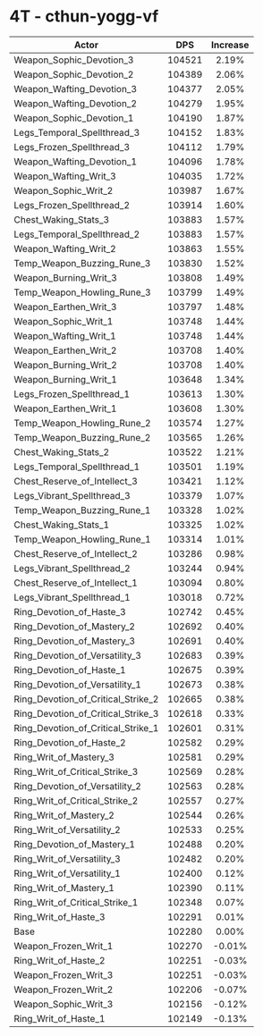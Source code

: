 # 4T - cthun-yogg-vf
| Actor | DPS | Increase |
|---|:---:|:---:|
|Weapon_Sophic_Devotion_3|104521|2.19%|
|Weapon_Sophic_Devotion_2|104389|2.06%|
|Weapon_Wafting_Devotion_3|104377|2.05%|
|Weapon_Wafting_Devotion_2|104279|1.95%|
|Weapon_Sophic_Devotion_1|104190|1.87%|
|Legs_Temporal_Spellthread_3|104152|1.83%|
|Legs_Frozen_Spellthread_3|104112|1.79%|
|Weapon_Wafting_Devotion_1|104096|1.78%|
|Weapon_Wafting_Writ_3|104035|1.72%|
|Weapon_Sophic_Writ_2|103987|1.67%|
|Legs_Frozen_Spellthread_2|103914|1.60%|
|Chest_Waking_Stats_3|103883|1.57%|
|Legs_Temporal_Spellthread_2|103883|1.57%|
|Weapon_Wafting_Writ_2|103863|1.55%|
|Temp_Weapon_Buzzing_Rune_3|103830|1.52%|
|Weapon_Burning_Writ_3|103808|1.49%|
|Temp_Weapon_Howling_Rune_3|103799|1.49%|
|Weapon_Earthen_Writ_3|103797|1.48%|
|Weapon_Sophic_Writ_1|103748|1.44%|
|Weapon_Wafting_Writ_1|103748|1.44%|
|Weapon_Earthen_Writ_2|103708|1.40%|
|Weapon_Burning_Writ_2|103708|1.40%|
|Weapon_Burning_Writ_1|103648|1.34%|
|Legs_Frozen_Spellthread_1|103613|1.30%|
|Weapon_Earthen_Writ_1|103608|1.30%|
|Temp_Weapon_Howling_Rune_2|103574|1.27%|
|Temp_Weapon_Buzzing_Rune_2|103565|1.26%|
|Chest_Waking_Stats_2|103522|1.21%|
|Legs_Temporal_Spellthread_1|103501|1.19%|
|Chest_Reserve_of_Intellect_3|103421|1.12%|
|Legs_Vibrant_Spellthread_3|103379|1.07%|
|Temp_Weapon_Buzzing_Rune_1|103328|1.02%|
|Chest_Waking_Stats_1|103325|1.02%|
|Temp_Weapon_Howling_Rune_1|103314|1.01%|
|Chest_Reserve_of_Intellect_2|103286|0.98%|
|Legs_Vibrant_Spellthread_2|103244|0.94%|
|Chest_Reserve_of_Intellect_1|103094|0.80%|
|Legs_Vibrant_Spellthread_1|103018|0.72%|
|Ring_Devotion_of_Haste_3|102742|0.45%|
|Ring_Devotion_of_Mastery_2|102692|0.40%|
|Ring_Devotion_of_Mastery_3|102691|0.40%|
|Ring_Devotion_of_Versatility_3|102683|0.39%|
|Ring_Devotion_of_Haste_1|102675|0.39%|
|Ring_Devotion_of_Versatility_1|102673|0.38%|
|Ring_Devotion_of_Critical_Strike_2|102665|0.38%|
|Ring_Devotion_of_Critical_Strike_3|102618|0.33%|
|Ring_Devotion_of_Critical_Strike_1|102601|0.31%|
|Ring_Devotion_of_Haste_2|102582|0.29%|
|Ring_Writ_of_Mastery_3|102581|0.29%|
|Ring_Writ_of_Critical_Strike_3|102569|0.28%|
|Ring_Devotion_of_Versatility_2|102563|0.28%|
|Ring_Writ_of_Critical_Strike_2|102557|0.27%|
|Ring_Writ_of_Mastery_2|102544|0.26%|
|Ring_Writ_of_Versatility_2|102533|0.25%|
|Ring_Devotion_of_Mastery_1|102488|0.20%|
|Ring_Writ_of_Versatility_3|102482|0.20%|
|Ring_Writ_of_Versatility_1|102400|0.12%|
|Ring_Writ_of_Mastery_1|102390|0.11%|
|Ring_Writ_of_Critical_Strike_1|102348|0.07%|
|Ring_Writ_of_Haste_3|102291|0.01%|
|Base|102280|0.00%|
|Weapon_Frozen_Writ_1|102270|-0.01%|
|Ring_Writ_of_Haste_2|102251|-0.03%|
|Weapon_Frozen_Writ_3|102251|-0.03%|
|Weapon_Frozen_Writ_2|102206|-0.07%|
|Weapon_Sophic_Writ_3|102156|-0.12%|
|Ring_Writ_of_Haste_1|102149|-0.13%|
